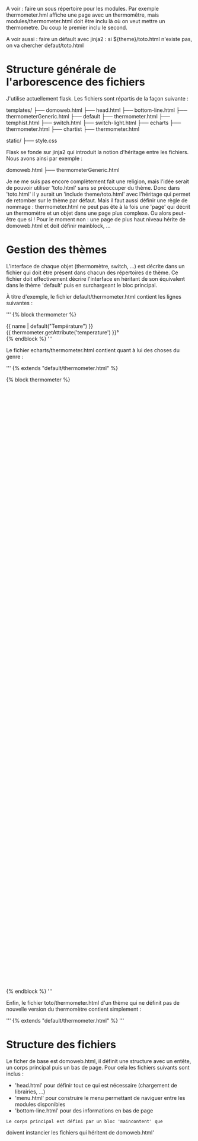    A voir : faire un sous répertoire pour les modules. Par exemple
thermometer.hml affiche une page avec un thermomêtre, mais
modules/thermometer.html doit être inclu là où on veut mettre un
thermometre. Du coup le premier inclu le second.

   A voir aussi : faire un défault avec jinja2 : si ${theme}/toto.html
   n'existe pas, on va chercher defaut/toto.html


# Structure générale de l'arborescence des fichiers

   J'utilise actuellement flask. Les fichiers sont répartis de la
façon suivante :
   
templates/
  ├── domoweb.html
  ├── head.html
  ├── bottom-line.html
  ├── thermometerGeneric.html
  ├── default
        ├── thermometer.html
        ├── temphist.html
        ├── switch.html
        ├── switch-light.html
  ├── echarts
        ├── thermometer.html
  ├── chartist
        ├── thermometer.html

  
static/
  ├── style.css

   Flask se fonde sur jinja2 qui introduit la notion d'héritage
entre les fichiers. Nous avons ainsi par exemple :

   domoweb.html
     ├── thermometerGeneric.html

   Je ne me suis pas encore complètement fait une religion, mais
l'idée serait de pouvoir utiliser 'toto.html' sans se préoccuper du
thème. Donc dans 'toto.html' il y aurait un 'include theme/toto.html'
avec l'héritage qui permet de retomber sur le thème par défaut. Mais
il faut aussi définir une règle de nommage : thermometer.html ne peut
pas ête à la fois une 'page' qui décrit un thermomètre et un objet
dans une page plus complexe. Ou alors peut-être que si ! Pour le
moment non : une page de plus haut niveau hérite de domoweb.html et
doit définir mainblock, ...
   
# Gestion des thèmes

   L'interface de chaque objet (thermomètre, switch, ...) est décrite
dans un fichier qui doit être présent dans chacun des répertoires de
thème. Ce fichier doit effectivement décrire l'interface en héritant
de son équivalent dans le thème 'default' puis en surchargeant le bloc
principal.

   À titre d'exemple, le fichier default/thermometer.html contient les
lignes suivantes :

'''
{% block thermometer %}
<div class="w3-container w3-blue w3-center">
   <div class="w3-medium"> {{ name | default("Température") }}</div>
   <div class="w3-jumbo"> {{ thermometer.getAttribute('temperature') }}°</div>
</div>
{% endblock %}
'''

   Le fichier echarts/thermometer.html contient quant à lui des choses
du genre :

'''
{% extends "default/thermometer.html" %}

{% block thermometer %}

<div class="w3-container w3-white w3-center">
<div id="chart" style="width: 40vw; height: 40vh;">
</div>
</div>

<script>
 ...
</script>

{% endblock %}
'''

   Enfin, le fichier toto/thermometer.html d'un thème qui ne définit
pas de nouvelle version du thermomètre contient simplement :

'''
{% extends "default/thermometer.html" %}
'''
   
# Structure des fichiers 

   Le ficher de base est domoweb.html, il définit une structure avec
un entête, un corps principal puis un bas de page. Pour cela les
fichiers suivants sont inclus :

   * 'head.html' pour définir tout ce qui est nécessaire (chargement de
    librairies, ...)
   * 'menu.html' pour construire le menu permettant de naviguer entre
    les modules disponibles
   * 'bottom-line.html' pour des informations en bas de page
	
	Le corps principal est défini par un bloc 'maincontent' que
doivent instancier les fichiers qui héritent de domoweb.html'
